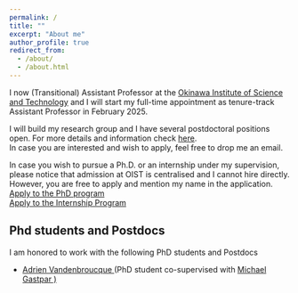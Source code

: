 ```yaml
---
permalink: /
title: ""
excerpt: "About me"
author_profile: true
redirect_from: 
  - /about/
  - /about.html
---
```

I now (Transitional) Assistant Professor at the [Okinawa Institute of Science and Technology](https://www.oist.jp/) and I will start my full-time appointment as tenure-track Assistant Professor in February 2025.

I will build my research group and I have several postdoctoral positions open.
For more details and information check [here](https://www.oist.jp/careers/postdoc-information-theory-probability-and-statistics-unit). <br>
In case you are interested and wish to apply, feel free to drop me an email. 

In case you wish to pursue a Ph.D. or an internship under my supervision, please notice that admission at OIST is centralised 
and I cannot hire directly. <br>
However, you are free to apply and mention my name in the application.<br>
[Apply to the PhD program](https://admissions.oist.jp/apply-phd)<br>
[Apply to the Internship Program](https://admissions.oist.jp/apply-research-internship)

<h2 class="page__title">Phd students and Postdocs</h2>
I am honored to work with the following PhD students and Postdocs
<ul>
  <li> <a href="https://adrienvdb.com/"> Adrien Vandenbroucque </a> (PhD student co-supervised with <a href="https://people.epfl.ch/michael.gastpar?lang=en/"> Michael Gastpar ) </a></li>
</ul>
